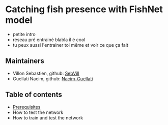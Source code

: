 # Catching fish presence with FishNet model
- petite intro
- réseau pré entrainé blabla il é cool
- tu peux aussi l'entrainer toi même et voir ce que ça fait

## Maintainers

* Villon Sebastien, github: [SebVill](https://github.com/SebVill)
* Guellati Nacim, github: [Nacim-Guellati](https://github.com/Nacim-Guellati)

## Table of contents
* <a href='doc/Prerequisites.md'>Prerequisites</a><br>
* How to test the network 
* How to train and test the network
